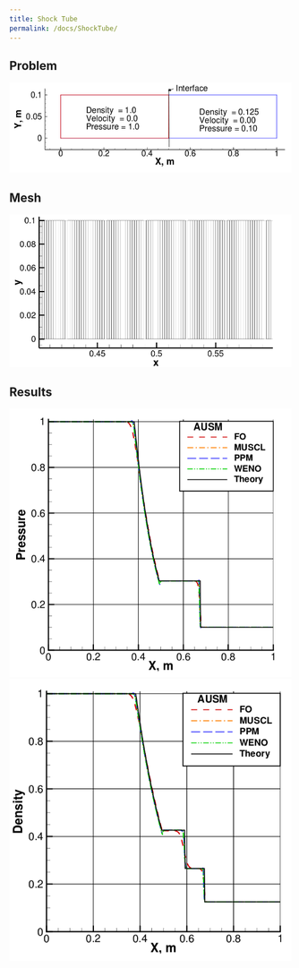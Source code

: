 ```yaml
---
title: Shock Tube
permalink: /docs/ShockTube/
---
```


## Problem
![Domain](/img/verification/shockTubeDomain.png)


## Mesh
![Mesh](/img/verification/shockTubeMesh.png)

## Results
![Results1](/img/verification/ShockTubePressure.png)
![Results2](/img/verification/shockTubeDensity.png)


